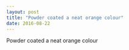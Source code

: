 ```yaml
---
layout: post
title: "Powder coated a neat orange colour"
date: 2016-08-22 
---
```

Powder coated a neat orange colour﻿